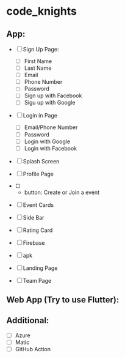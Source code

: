 # code_knights

## App:

- [ ] Sign Up Page:
  - [ ] First Name
  - [ ] Last Name
  - [ ] Email
  - [ ] Phone Number
  - [ ] Password
  - [ ] Sign up with Facebook
  - [ ] Sigu up with Google

- [ ] Login in Page
  - [ ] Email/Phone Number
  - [ ] Password
  - [ ] Login with Google 
  - [ ] Login with Facebook
  
- [ ] Splash Screen

- [ ] Profile Page

- [ ] + button: Create or Join a event

- [ ] Event Cards

- [ ] Side Bar

- [ ] Rating Card

- [ ] Firebase

- [ ] apk

- [ ] Landing Page
- [ ] Team Page

## Web App (Try to use Flutter):

## Additional:

- [ ] Azure
- [ ] Matic
- [ ] GitHub Action
